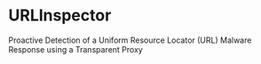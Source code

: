 # URLInspector
Proactive Detection of a Uniform Resource Locator (URL) Malware Response using a Transparent Proxy
